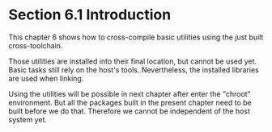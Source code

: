 # Section 6.1 Introduction

This chapter 6 shows how to cross-compile basic utilities using the just built
cross-toolchain.

Those utilities are installed into their final location, but cannot be used yet.
Basic tasks still rely on the host's tools. Nevertheless, the installed
libraries are used when linking.

Using the utilities will be possible in next chapter after enter the "chroot"
environment. But all the packages built in the present chapter need to be built
before we do that. Therefore we cannot be independent of the host system yet.
